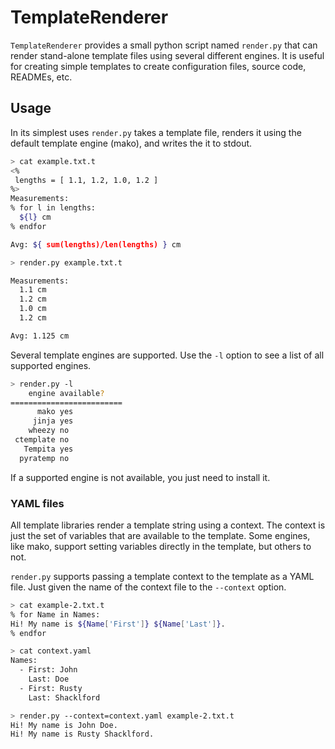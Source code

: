 # TemplateRenderer

`TemplateRenderer` provides a small python script named `render.py` that can render stand-alone template files using several different engines.
It is useful for creating simple templates to create configuration files, source code, READMEs, etc.

## Usage

In its simplest uses `render.py` takes a template file, renders it using the
default template engine (mako), and writes the it to stdout.

```Bash
> cat example.txt.t
<%
 lengths = [ 1.1, 1.2, 1.0, 1.2 ]
%>
Measurements:
% for l in lengths:
  ${l} cm
% endfor

Avg: ${ sum(lengths)/len(lengths) } cm

> render.py example.txt.t

Measurements:
  1.1 cm
  1.2 cm
  1.0 cm
  1.2 cm

Avg: 1.125 cm

```

Several template engines are supported. Use the `-l` option to see a list of all supported
engines.

```Bash
> render.py -l
    engine available?          
=========================
      mako yes                 
     jinja yes                 
    wheezy no                  
 ctemplate no                  
   Tempita yes                 
  pyratemp no                  

```

If a supported engine is not available, you just need to install it.

### YAML files

All template libraries render a template string using a context. The context is just
the set of variables that are available to the template. Some engines, like mako, support
setting variables directly in the template, but others to not.

`render.py` supports passing a template context to the template as a YAML file. Just given
the name of the context file to the `--context` option.

```Bash
> cat example-2.txt.t
% for Name in Names:
Hi! My name is ${Name['First']} ${Name['Last']}.
% endfor

> cat context.yaml
Names:
  - First: John
    Last: Doe
  - First: Rusty
    Last: Shacklford

> render.py --context=context.yaml example-2.txt.t
Hi! My name is John Doe.
Hi! My name is Rusty Shacklford.

```
